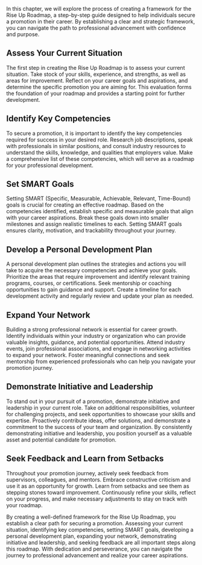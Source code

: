 
In this chapter, we will explore the process of creating a framework for the Rise Up Roadmap, a step-by-step guide designed to help individuals secure a promotion in their career. By establishing a clear and strategic framework, you can navigate the path to professional advancement with confidence and purpose.

## Assess Your Current Situation

The first step in creating the Rise Up Roadmap is to assess your current situation. Take stock of your skills, experience, and strengths, as well as areas for improvement. Reflect on your career goals and aspirations, and determine the specific promotion you are aiming for. This evaluation forms the foundation of your roadmap and provides a starting point for further development.

## Identify Key Competencies

To secure a promotion, it is important to identify the key competencies required for success in your desired role. Research job descriptions, speak with professionals in similar positions, and consult industry resources to understand the skills, knowledge, and qualities that employers value. Make a comprehensive list of these competencies, which will serve as a roadmap for your professional development.

## Set SMART Goals

Setting SMART (Specific, Measurable, Achievable, Relevant, Time-Bound) goals is crucial for creating an effective roadmap. Based on the competencies identified, establish specific and measurable goals that align with your career aspirations. Break these goals down into smaller milestones and assign realistic timelines to each. Setting SMART goals ensures clarity, motivation, and trackability throughout your journey.

## Develop a Personal Development Plan

A personal development plan outlines the strategies and actions you will take to acquire the necessary competencies and achieve your goals. Prioritize the areas that require improvement and identify relevant training programs, courses, or certifications. Seek mentorship or coaching opportunities to gain guidance and support. Create a timeline for each development activity and regularly review and update your plan as needed.

## Expand Your Network

Building a strong professional network is essential for career growth. Identify individuals within your industry or organization who can provide valuable insights, guidance, and potential opportunities. Attend industry events, join professional associations, and engage in networking activities to expand your network. Foster meaningful connections and seek mentorship from experienced professionals who can help you navigate your promotion journey.

## Demonstrate Initiative and Leadership

To stand out in your pursuit of a promotion, demonstrate initiative and leadership in your current role. Take on additional responsibilities, volunteer for challenging projects, and seek opportunities to showcase your skills and expertise. Proactively contribute ideas, offer solutions, and demonstrate a commitment to the success of your team and organization. By consistently demonstrating initiative and leadership, you position yourself as a valuable asset and potential candidate for promotion.

## Seek Feedback and Learn from Setbacks

Throughout your promotion journey, actively seek feedback from supervisors, colleagues, and mentors. Embrace constructive criticism and use it as an opportunity for growth. Learn from setbacks and see them as stepping stones toward improvement. Continuously refine your skills, reflect on your progress, and make necessary adjustments to stay on track with your roadmap.

By creating a well-defined framework for the Rise Up Roadmap, you establish a clear path for securing a promotion. Assessing your current situation, identifying key competencies, setting SMART goals, developing a personal development plan, expanding your network, demonstrating initiative and leadership, and seeking feedback are all important steps along this roadmap. With dedication and perseverance, you can navigate the journey to professional advancement and realize your career aspirations.
